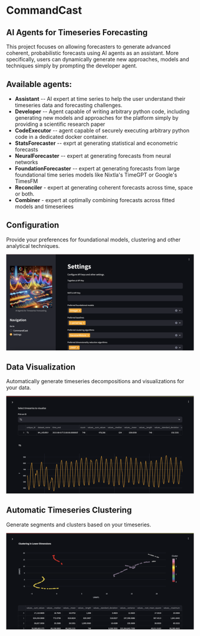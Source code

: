 # CommandCast

## AI Agents for Timeseries Forecasting

This project focuses on allowing forecasters to generate advanced coherent, probabilistic forecasts using AI agents as an assistant. More specifically, 
users can dynamically generate new approaches, models and techniques simply by 
prompting the developer agent. 

## Available agents: ##

- **Assistant** -- AI expert at time series to help the user understand their timeseries data and forecasting challenges.
- **Developer** -- Agent capable of writing arbitrary python code, including generating new models and approaches for the platform simply by providing a scientific research paper
- **CodeExecutor** -- agent capable of securely executing arbitrary python code in a dedicated docker container.
- **StatsForecaster** -- exprt at generating statistical and econometric forecasts
- **NeuralForecaster** -- expert at generating forecasts from neural networks
- **FoundationForecaster** -- expert at generating forecasts from large foundational time series models like Nixtla's TimeGPT or Google's TimesFM
- **Reconciler** - expert at generating coherent forecasts across time, space or both.
- **Combiner** - expert at optimally combining forecasts across fitted models and timeseriees

## Configuration

Provide your preferences for foundational models, clustering and other analytical techniques.

![Configuration Settings](static/screenshot1.png)

## Data Visualization

Automatically generate timeseries decompositions and visualizations for your data.

![Data Visualization](static/screenshot2.png)

## Automatic Timeseries Clustering

Generate segments and clusters based on your timeseries.

![Automatic Timeseries Clustering](static/screenshot3.png)

